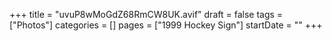 +++
title = "uvuP8wMoGdZ68RmCW8UK.avif"
draft = false
tags = ["Photos"]
categories = []
pages = ["1999 Hockey Sign"]
startDate = ""
+++
